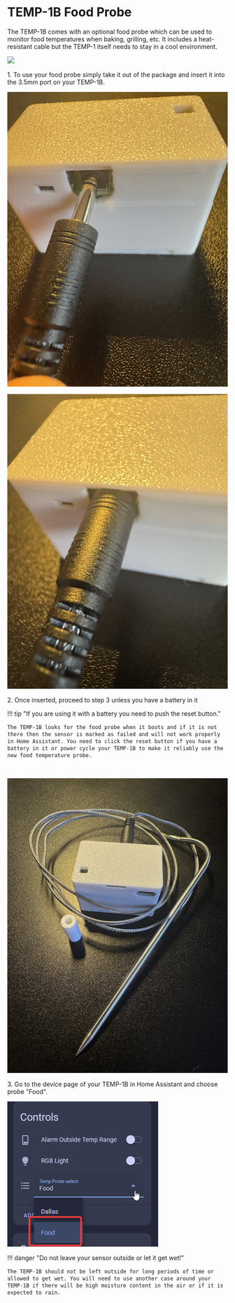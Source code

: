 # TEMP-1B Food Probe

The TEMP-1B comes with an optional food probe which can be used to monitor food temperatures when baking, grilling, etc. It includes a heat-resistant cable but the TEMP-1 itself needs to stay in a cool environment.

![](assets/temp1b-magnetic-mount-proper-mounting-explained-resized.png)

1\. To use your food probe simply take it out of the package and insert it into the 3.5mm port on your TEMP-1B.

![](assets/food-probe-insert-1.jpg)

![](assets/food-probe-fully-inserted.jpg)

2\. Once inserted, proceed to step 3 unless you have a battery in it

!!! tip "If you are using it with a battery you need to push the reset button."

    The TEMP-1B looks for the food probe when it boots and if it is not there then the sensor is marked as failed and will not work properly in Home Assistant. You need to click the reset button if you have a battery in it or power cycle your TEMP-1B to make it reliably use the new food temperature probe.

&nbsp;

![](assets/food-probe-pic-1.jpg)

3\. Go to the device page of your TEMP-1B in Home Assistant and choose probe "Food".

![](assets/temp1b-food-probe-pic-1.png)

!!! danger "Do not leave your sensor outside or let it get wet!"

    The TEMP-1B should not be left outside for long periods of time or allowed to get wet. You will need to use another case around your TEMP-1B if there will be high moisture content in the air or if it is expected to rain.